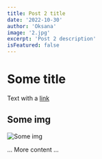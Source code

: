 ```yaml
---
title: Post 2 title
date: '2022-10-30'
author: 'Oksana'
image: '2.jpg'
excerpt: 'Post 2 description'
isFeatured: false
---
```


# Some title

Text with a [link](https://google.com)

## Some img

![Some img](/images/posts/post-1/1.jpg)

... More content ...
